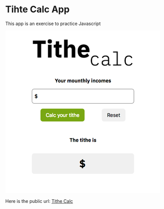 # Tihte Calc App
This app is an exercise to practice Javascript

![alt text][logo]

Here is the public url: [Tithe Calc](https://mystifying-goldberg-cda64a.netlify.com/)

[logo]: ./img/titheApp-screenshot.png